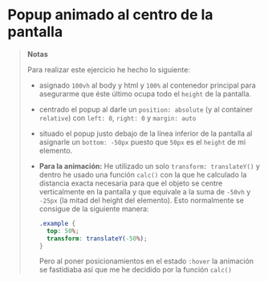 # Popup animado al centro de la pantalla

> **Notas**
>
> Para realizar este ejercicio he hecho lo siguiente:
>
> - asignado `100vh` al body y html y `100%` al contenedor principal para asegurarme que éste último ocupa todo el `height` de la pantalla.
>
> - centrado el popup al darle un `position: absolute` (y al container `relative`) con `left: 0`, `right: 0` y `margin: auto` 
>
> - situado el popup justo debajo de la línea inferior de la pantalla al asignarle un `bottom: -50px` puesto que `50px` es el `height` de mi elemento. 
>
> - **Para la animación:** He utilizado un solo `transform: translateY()` y dentro he usado una función `calc()` con la que he calculado la distancia exacta necesaria para que el objeto se centre verticalmente en la pantalla y que equivale a la suma de  `-50vh` y `-25px` (la mitad del height del elemento). Esto normalmente se consigue de la siguiente manera:
>
>   ```css
>   .example {
>     top: 50%;
>     transform: translateY(-50%); 
>   }
>   ```
>
>   Pero al poner posicionamientos en el estado `:hover` la animación se fastidiaba así que me he decidido por la función `calc()` 

 

